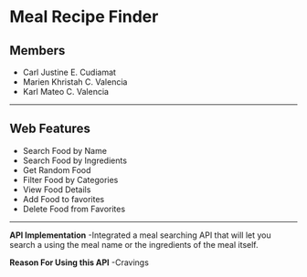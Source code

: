 


# Meal Recipe Finder


**Members**
- 
- Carl Justine E. Cudiamat
- Marien Khristah C. Valencia
- Karl Mateo C. Valencia
----

**Web Features**
- 
- Search Food by Name
- Search Food by Ingredients
- Get Random Food
- Filter Food by Categories
- View Food Details
- Add Food to favorites
- Delete Food from Favorites

---
**API Implementation**
-Integrated a meal searching API that will let you search a using the meal name or the ingredients of the meal itself. 


**Reason For Using this API**
-Cravings




